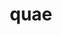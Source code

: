 ---
title: quae
meaning: who (statement)
ch: 1
pos: pronounthird
abbgender: f.
abbgender2: fem.
gender: feminine
declension: first
---